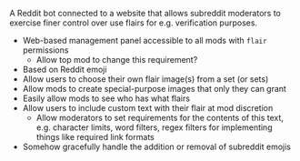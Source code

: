 A Reddit bot connected to a website that allows subreddit moderators to exercise finer control over use flairs for e.g. verification purposes.

- Web-based management panel accessible to all mods with `flair` permissions
  - Allow top mod to change this requirement?
- Based on Reddit emoji
- Allow users to choose their own flair image(s) from a set (or sets)
- Allow mods to create special-purpose images that only they can grant
- Easily allow mods to see who has what flairs
- Allow users to include custom text with their flair at mod discretion
  - Allow moderators to set requirements for the contents of this text, e.g. character limits, word filters, regex filters for implementing things like required link formats
- Somehow gracefully handle the addition or removal of subreddit emojis
